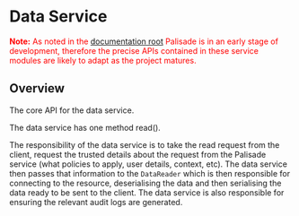 # Data Service

<span style="color:red">**Note:** As noted in the [documentation root](../../README.md) Palisade is in an early stage of development, therefore the precise APIs contained in these service modules are likely to adapt as the project matures.</span>

## Overview

The core API for the data service.

The data service has one method read().

The responsibility of the data service is to take the read request from the client, request the trusted details about the request from the Palisade service (what policies to apply, user details, context, etc). The data service then passes that information to the `DataReader` which is then responsible for connecting to the resource, deserialising the data and then serialising the data ready to be sent to the client. The data service is also responsible for ensuring the relevant audit logs are generated.
